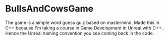 # BullsAndCowsGame

The game is a simple word guess quiz based on mastermind. Made this in C++ because I'm taking a course in Game Development in Unreal with C++. 
Hence the Unreal naming convention you see coming back in the code.
